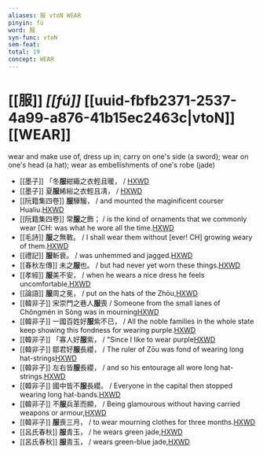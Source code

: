 ```yaml
---
aliases: 服 vtoN WEAR
pinyin: fú
word: 服
syn-func: vtoN
sem-feat: 
total: 19
concept: WEAR 
---
```

# [[服]] *[[fú]]*  [[uuid-fbfb2371-2537-4a99-a876-41b15ec2463c|vtoN]] [[WEAR]]
wear and make use of, dress up in; carry on one's side (a sword); wear on one's head (a hat); wear as embellishments of one's robe (jade)
 - [[墨子]] 「冬**服**紺緅之衣輕且暖，
                     / [HXWD](https://hxwd.org/textview.html?location=CH1a0938_CHANT_006-7a.3)
 - [[墨子]] 夏**服**絺綌之衣輕且凊，
                     / [HXWD](https://hxwd.org/textview.html?location=CH1a0938_CHANT_006-7a.4)
 - [[阮籍集四卷]] **服**驊騮， / and mounted the maginificent courser Hualiu.[HXWD](https://hxwd.org/textview.html?location=CH2b1558_CHANT_003-34a.10)
 - [[阮籍集四卷]] 常**服**之飾； / is the kind of ornaments that we commonly wear [CH: was what he wore all the time.[HXWD](https://hxwd.org/textview.html?location=CH2b1558_CHANT_003-34a.14)
 - [[毛詩]] **服**之無斁。 / I shall wear them without [ever! CH] growing weary of them.[HXWD](https://hxwd.org/textview.html?location=KR1c0001_tls_001-10a.7)
 - [[禮記]] **服**斬衰。 / was unhemmed and jagged.[HXWD](https://hxwd.org/textview.html?location=KR1d0052_tls_015-26a.1)
 - [[春秋左傳]] 未之**服**也。 / but had never yet worn these things.[HXWD](https://hxwd.org/textview.html?location=KR1e0001_tls_005-489a.5)
 - [[孝經]] **服**美不安， / when he wears a nice dress he feels uncomfortable,[HXWD](https://hxwd.org/textview.html?location=KR1f0001_tls_018-1a.8)
 - [[論語]] **服**周之冕， / put on the hats of the Zhōu,[HXWD](https://hxwd.org/textview.html?location=KR1h0004_tls_015-11a.6)
 - [[韓非子]] 宋崇門之巷人**服**喪 / Someone from the small lanes of Chǒngmén in Sòng was in mourning[HXWD](https://hxwd.org/textview.html?location=KR3c0005_tls_030-91a.2)
 - [[韓非子]] 一國百姓好**服**紫不已， / All the noble families in the whole state keep showing this fondness for wearing purple.[HXWD](https://hxwd.org/textview.html?location=KR3c0005_tls_032-106a.11)
 - [[韓非子]] 「寡人好**服**紫， / "Since I like to wear purple[HXWD](https://hxwd.org/textview.html?location=KR3c0005_tls_032-106a.9)
 - [[韓非子]] 鄒君好**服**長纓， / The ruler of Zōu was fond of wearing long hat-strings[HXWD](https://hxwd.org/textview.html?location=KR3c0005_tls_032-124a.2)
 - [[韓非子]] 左右皆**服**長纓， / and so his entourage all wore long hat-strings.[HXWD](https://hxwd.org/textview.html?location=KR3c0005_tls_032-124a.3)
 - [[韓非子]] 國中皆不**服**長纓。 / Everyone in the capital then stopped wearing long hat-bands.[HXWD](https://hxwd.org/textview.html?location=KR3c0005_tls_032-125a.3)
 - [[韓非子]] 不**服**兵革而顯， / Being glamourous without having carried weapons or armour,[HXWD](https://hxwd.org/textview.html?location=KR3c0005_tls_034-37a.13)
 - [[韓非子]] **服**喪三月， / to wear mourning clothes for three months.[HXWD](https://hxwd.org/textview.html?location=KR3c0005_tls_050-6a.6)
 - [[呂氏春秋]] **服**青玉， / he wears green jade,[HXWD](https://hxwd.org/textview.html?location=KR3j0009_tls_001-2a.27)
 - [[呂氏春秋]] **服**青玉， / wears green-blue jade,[HXWD](https://hxwd.org/textview.html?location=KR3j0009_tls_002-2a.26)